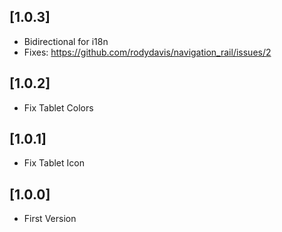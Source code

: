 ## [1.0.3]

* Bidirectional for i18n
* Fixes: https://github.com/rodydavis/navigation_rail/issues/2

## [1.0.2]

* Fix Tablet Colors

## [1.0.1]

* Fix Tablet Icon

## [1.0.0]

* First Version
